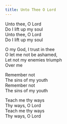 ```yaml
---
title: Unto Thee O Lord
---
```

Unto thee, O Lord\
Do I lift up my soul\
Unto thee, O Lord\
Do I lift up my soul

O my God, I trust in thee\
O let me not be ashamed,\
Let not my enemies triumph \
Over me

Remember not \
The sins of my youth\
Remember not \
The sins of my youth

Teach me thy ways\
Thy ways, O Lord\
Teach me thy ways\
Thy ways, O Lord
